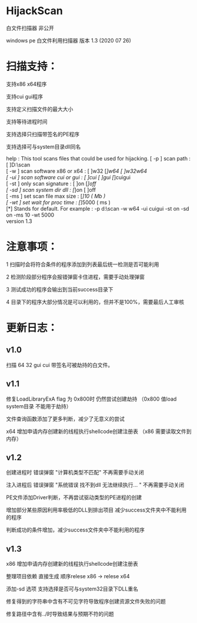 # HijackScan
白文件扫描器 非公开

windows pe 白文件利用扫描器 版本 1.3 (2020 07 26)

# 扫描支持：

支持x86 x64程序

支持cui gui程序

支持定义扫描文件的最大大小

支持等待进程时间

支持选择只扫描带签名的PE程序

支持选择可与system目录dll同名

help : This tool scans files that could be used for hijacking.
[ -p  ]	scan path                   :	[ ]D:\\scan                         
[ -w  ]	scan software x86 or x64    :	[ ]w32      [*]w64      [ ]w32w64	
[ -ui ]	scan software cui or gui    :	[ ]cui      [ ]gui      [*]cuigui 	
[ -st ]	only scan signature         :	[ ]on       [*]off                  
[ -sd ]	scan system dir dll         :	[*]on       [ ]off                  
[ -ms ]	set scan file max size      :	[*]10   ( Mb )						
[ -wt ]	set wait for proc time      :	[*]5000 ( ms )                      
 [*] Stands for default.
   For example : -p d:\\scan -w w64 -ui cuigui -st on -sd on -ms 10 -wt 5000  
   version 1.3

# 注意事项：
 1 扫描时会将符合条件的程序添加到列表最后统一检测是否可能利用
 
 2 检测阶段部分程序会报错弹窗卡住进程，需要手动处理弹窗
 
 3 测试成功的程序会输出到当前success目录下
 
 4 目录下的程序大部分情况是可以利用的，但并不是100%，需要最后人工审核
 
# 更新日志：

## v1.0 

扫描  64 32 gui cui 带签名可被劫持的白文件。

## v1.1 

 修复LoadLibraryExA flag 为 0x800时 仍然尝试创建劫持 （0x800 值load system目录 不能用于劫持）

 文件查询函数添加了更多判断，减少了无意义的尝试
 
 x64 增加申请内存创建新的线程执行shellcode创建注册表 （x86 需要读取文件到内存）
 
## v1.2

 创建进程时 错误弹窗 "计算机类型不匹配" 不再需要手动关闭
 
 注入进程后 错误弹窗 "系统错误 找不到dll 无法继续执行... " 不再需要手动关闭

 PE文件添加Driver判断，不再尝试驱动类型的PE进程的创建 

 增加部分某些原因利用率极低的DLL到排出项目 减少success文件夹中不能利用的程序

 判断成功的条件增加，减少success文件夹中不能利用的程序

## v1.3
 
 x86 增加申请内存创建新的线程执行shellcode创建注册表
 
 整理项目依赖 直接生成 顺序relese x86 -> relese x64
 
 添加-sd 选项 支持选择是否可与system32目录下DLL重名
 
 修复得到的字符串中含有不可见字符导致程序创建资源文件失败的问题
 
 修复路径中含有../时导致结果与预期不符的问题
